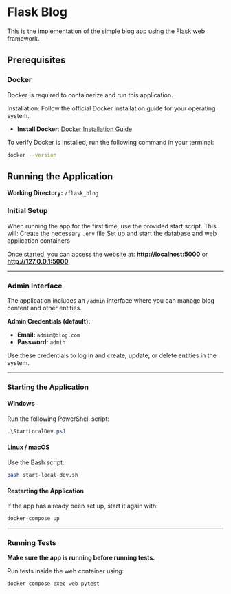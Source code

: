 # Flask Blog

This is the implementation of the simple blog app using the [Flask](https://flask.palletsprojects.com/en/stable/) web framework.

## Prerequisites

### **Docker**

Docker is required to containerize and run this application.

Installation: Follow the official Docker installation guide for your operating system.

- **Install Docker**: [Docker Installation Guide](https://docs.docker.com/get-started/get-docker/)

To verify Docker is installed, run the following command in your terminal:

```bash
docker --version
```

## **Running the Application**

**Working Directory:** `/flask_blog`

### **Initial Setup**

When running the app for the first time, use the provided start script. This will:
Create the necessary `.env` file
Set up and start the database and web application containers

Once started, you can access the website at:
**http://localhost:5000** or **http://127.0.0.1:5000**

---

### **Admin Interface**

The application includes an `/admin` interface where you can manage blog content and other entities.

**Admin Credentials (default):**

- **Email:** `admin@blog.com`
- **Password:** `admin`

Use these credentials to log in and create, update, or delete entities in the system.

---

### **Starting the Application**

#### **Windows**

Run the following PowerShell script:

```powershell
.\StartLocalDev.ps1
```

#### **Linux / macOS**

Use the Bash script:

```bash
bash start-local-dev.sh
```

#### **Restarting the Application**

If the app has already been set up, start it again with:

```bash
docker-compose up
```

---

### **Running Tests**

**Make sure the app is running before running tests.**

Run tests inside the web container using:

```bash
docker-compose exec web pytest
```
